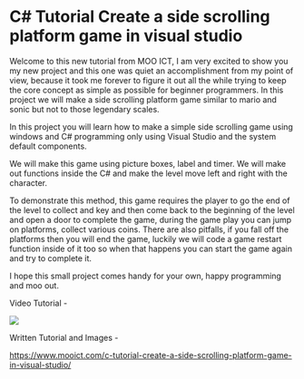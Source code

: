 # C# Tutorial Create a side scrolling platform game in visual studio
Welcome to this new tutorial from MOO ICT, I am very excited to show you my new project and this one was quiet an accomplishment from my point of view, because it took me forever to figure it out all the while trying to keep the core concept as simple as possible for beginner programmers. In this project we will make a side scrolling platform game similar to mario and sonic but not to those legendary scales. 

In this project you will learn how to make a simple side scrolling game using windows and C# programming only using Visual Studio and the system default components. 

We will make this game using picture boxes, label and timer. We will make out functions inside the C# and make the level move left and right with the character. 

To demonstrate this method, this game requires the player to go the end of the level to collect and key and then come back to the beginning of the level and open a door to complete the game, during the game play you can jump on platforms, collect various coins. There are also pitfalls, if you fall off the platforms then you will end the game, luckily we will code a game restart function inside of it too so when that happens you can start the game again and try to complete it. 

I hope this small project comes handy for your own, happy programming and moo out.

Video Tutorial - 

[![](http://img.youtube.com/vi/yw_sn9DonH4/0.jpg)](http://www.youtube.com/watch?v=yw_sn9DonH4 "MOO ICT Create a side scrolling platform game in visual studio")

Written Tutorial and Images - 

https://www.mooict.com/c-tutorial-create-a-side-scrolling-platform-game-in-visual-studio/
